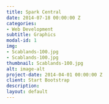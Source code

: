 ```yaml
---
title: Spark Central
date: 2014-07-18 00:00:00 Z
categories:
- Web Development
subtitle: Graphics
modal-id: 1
img:
- Scablands-100.jpg
- Scablands-100.jpg
thumbnail: Scablands-100.jpg
alt: image-alt
project-date: 2014-04-01 00:00:00 Z
client: Start Bootstrap
description: 
layout: default
---
```


